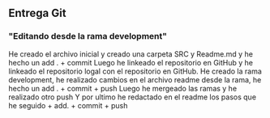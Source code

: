## Entrega Git ##
 ### "Editando desde la rama development" ###

He creado el archivo inicial y creado una carpeta SRC y Readme.md y he hecho un add . + commit
Luego he  linkeado el repositorio en GitHub y he linkeado el repositorio logal con el repositorio en GitHub.
He creado la rama development, he realizado cambios en el archivo readme desde la rama, he hecho un add . + commit + push
Luego he mergeado las ramas y he realizado otro push
Y por ultimo he redactado en el readme los pasos que he seguido + add. + commit + push
